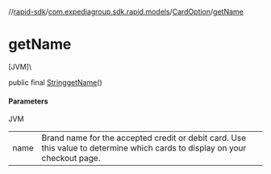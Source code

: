 //[rapid-sdk](../../../index.md)/[com.expediagroup.sdk.rapid.models](../index.md)/[CardOption](index.md)/[getName](get-name.md)

# getName

[JVM]\

public final [String](https://docs.oracle.com/javase/8/docs/api/java/lang/String.html)[getName](get-name.md)()

#### Parameters

JVM

| | |
|---|---|
| name | Brand name for the accepted credit or debit card. Use this value to determine which cards to display on your checkout page. |
